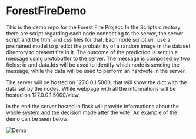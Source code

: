 # ForestFireDemo


This is the demo repo for the Forest Fire Project.
In the Scripts directory there are script regarding each node connecting to the server, the server script and the html and css files for that.
Each node script will use a pretrained model to predict the probability of a random image in the dataset directory to present fire in it.
The outcome of the prediction is sent in a message using protobuffer to the server. The message is composed by two fields: id and data.Ids will be used to identify which node is sending the message, while the data will be used to perform an hardvote in the server.

The server will be hosted on 127.0.0.1:5000, that will show the dict with the data set by the nodes. While webpage with all the informations will be hosted on 127.0.0.1:5000/view.

In the end the server hosted in flask will provide informations about the whole system and the decision made after the vote.
An example of the demo can be seen below:

![Demo](https://github.com/Immaioz/ForestFireDemo/assets/49716352/a239d09d-43d4-44b8-a481-90d1d401db32)
